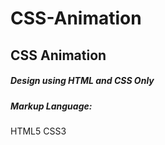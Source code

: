 # CSS-Animation
## CSS Animation
##### Design using HTML and CSS Only
##### Markup Language:

HTML5
CSS3

